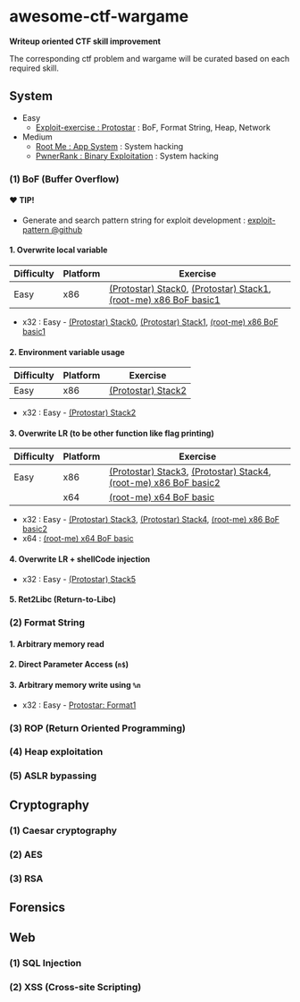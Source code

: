 # awesome-ctf-wargame

**Writeup oriented CTF skill improvement**

The corresponding ctf problem and wargame will be curated based on each required skill.

## System

- Easy
    - [Exploit-exercise : Protostar](https://exploit-exercises.com/protostar/) : BoF, Format String, Heap, Network 
- Medium
    - [Root Me : App System](https://www.root-me.org/en/Challenges/App-System/) : System hacking
    - [PwnerRank : Binary Exploitation](https://www.pwnerrank.com/categories/binary-exploitation/) : System hacking

### (1) BoF (Buffer Overflow)

#### :heart: TIP!

- Generate and search pattern string for exploit development : [exploit-pattern @github](https://github.com/Svenito/exploit-pattern)

#### 1. Overwrite local variable


| Difficulty | Platform | Exercise |
|------------|----------|----------|
| Easy | x86 |  [(Protostar) Stack0](https://exploit-exercises.com/protostar/stack0/), [(Protostar) Stack1](https://exploit-exercises.com/protostar/stack1/), [(root-me) x86 BoF basic1](https://www.root-me.org/en/Challenges/App-System/ELF-x86-Stack-buffer-overflow-basic-1) |


- x32 : Easy - [(Protostar) Stack0](https://exploit-exercises.com/protostar/stack0/), [(Protostar) Stack1](https://exploit-exercises.com/protostar/stack1/), [(root-me) x86 BoF basic1](https://www.root-me.org/en/Challenges/App-System/ELF-x86-Stack-buffer-overflow-basic-1)

#### 2. Environment variable usage

| Difficulty | Platform | Exercise |
|------------|----------|----------|
| Easy | x86 |  [(Protostar) Stack2](https://exploit-exercises.com/protostar/stack2/) |

- x32 : Easy - [(Protostar) Stack2](https://exploit-exercises.com/protostar/stack2/)

#### 3. Overwrite LR (to be other function like flag printing)

| Difficulty | Platform | Exercise |
|------------|----------|----------|
| Easy | x86 | [(Protostar) Stack3](https://exploit-exercises.com/protostar/stack3/), [(Protostar) Stack4](https://exploit-exercises.com/protostar/stack4/), [(root-me) x86 BoF basic2](https://www.root-me.org/en/Challenges/App-System/) |
|  | x64 |  [(root-me) x64 BoF basic](https://www.root-me.org/en/Challenges/App-System/ELF-x64-Stack-buffer-overflow-basic) |

- x32 : Easy - [(Protostar) Stack3](https://exploit-exercises.com/protostar/stack3/), [(Protostar) Stack4](https://exploit-exercises.com/protostar/stack4/), [(root-me) x86 BoF basic2](https://www.root-me.org/en/Challenges/App-System/ELF-x86-Stack-buffer-overflow-basic-2)
- x64 : [(root-me) x64 BoF basic](https://www.root-me.org/en/Challenges/App-System/ELF-x64-Stack-buffer-overflow-basic)

#### 4. Overwrite LR + shellCode injection

- x32 : Easy - [(Protostar) Stack5](https://exploit-exercises.com/protostar/stack5/)

#### 5. Ret2Libc (Return-to-Libc)


### (2) Format String

#### 1. Arbitrary memory read

#### 2. Direct Parameter Access (`n$`)

#### 3. Arbitrary memory write using `%n`

- x32 : Easy - [Protostar: Format1](https://exploit-exercises.com/protostar/format1/)


### (3) ROP (Return Oriented Programming)


### (4) Heap exploitation


### (5) ASLR bypassing



## Cryptography

### (1) Caesar cryptography

### (2) AES

### (3) RSA


## Forensics


## Web

### (1) SQL Injection

### (2) XSS (Cross-site Scripting)




